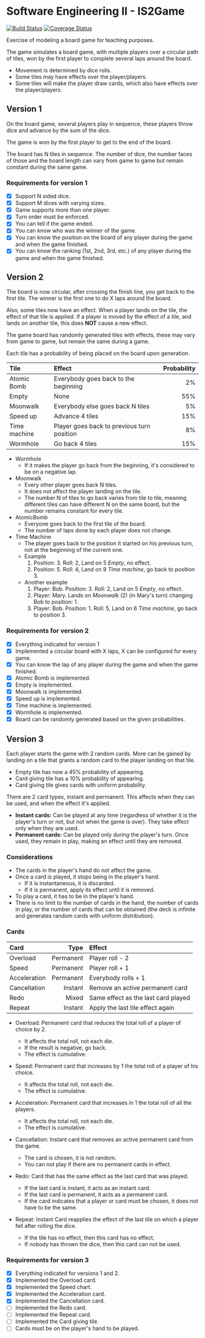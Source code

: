 # Software Engineering II - IS2Game

[![Build Status](https://travis-ci.org/uca-is2/IS2Game.svg)](https://travis-ci.org/uca-is2/IS2Game)
[![Coverage Status](https://coveralls.io/repos/github/uca-is2/IS2Game/badge.svg)](https://coveralls.io/github/uca-is2/IS2Game)

Exercise of modeling a board game for teaching purposes.

The game simulates a board game, with multiple players over a circular path of tiles, won by the first player to complete several laps around the board.

- Movement is determined by dice rolls.
- Some tiles may have effects over the player/players.
- Some tiles will make the player draw cards, which also have effects over the player/players.

## Version 1

On the board game, several players play in sequence, these players throw dice and advance by the sum of the dice.

The game is won by the first player to get to the end of the board.

The board has N tiles in sequence. The number of dice, the number faces of those and the board length can vary from game to game but remain constant during the same game.

### Requirements for version 1

- [x] Support N sided dice.
- [x] Support M dices with varying sizes.
- [x] Game supports more than one player.
- [x] Turn order must be enforced.
- [x] You can tell if the game ended.
- [x] You can know who was the winner of the game.
- [x] You can know the position on the board of any player during the game and when the game finished.
- [x] You can know the ranking (1st, 2nd, 3rd, etc.) of any player during the game and when the game finished.

## Version 2

The board is now circular, after crossing the finish line, you get back to the first tile.
The winner is the first one to do X laps around the board.

Also, some tiles now have an effect.
When a player lands on the tile, the effect of that tile is applied.
If a player is moved by the effect of a tile, and lands on another tile, this does **NOT** cause a new effect.

The game board has randomly generated tiles with effects, these may vary from game to game, but remain the same during a game.

Each tile has a probability of being placed on the board upon generation.

| Tile         | Effect                                     | Probability |
| :----------- | :----------------------------------------- | ----------: |
| Atomic Bomb  | Everybody goes back to the beginning       |          2% |
| Empty        | None                                       |         55% |
| Moonwalk     | Everybody else goes back N tiles           |          5% |
| Speed up     | Advance 4 tiles                            |         15% |
| Time machine | Player goes back to previous turn position |          8% |
| Wormhole     | Go back 4 tiles                            |         15% |

- Wormhole
  - If it makes the player go back from the beginning, it's considered to be on a negative lap.
- Moonwalk
  - Every other player goes back N tiles.
  - It does not affect the player landing on the tile.
  - The number N of tiles to go back varies from tile to tile, meaning different tiles can have different N on the same board, but the number remains constant for every tile.
- AtomicBomb
  - Everyone goes back to the first tile of the board.
  - The number of laps done by each player does not change.
- Time Machine
  - The player goes back to the position it started on his previous turn, not at the beginning of the current one.
  - Example
    1. Position: 3. Roll: 2, Land on 5 _Empty_, no effect.
    2. Position: 5. Roll: 4, Land on 9 _Time machine_, go back to position 3.
  - Another example
    1. Player: Bob. Position: 3. Roll: 2, Land on 5 _Empty_, no effect.
    2. Player: Mary. Lands on _Moonwalk (2)_ (in Mary's turn) changing Bob to position: 1.
    3. Player: Bob. Position: 1. Roll: 5, Land on 6 _Time machine_, go back to position 3.

### Requirements for version 2

- [x] Everything indicated for version 1
- [x] Implemented a circular board with X laps, X can be configured for every game.
- [x] You can know the lap of any player during the game and when the game finished.
- [x] Atomic Bomb is implemented.
- [x] Empty is implemented.
- [x] Moonwalk is implemented.
- [x] Speed up is implemented.
- [x] Time machine is implemented.
- [x] Wormhole is implemented.
- [x] Board can be randomly generated based on the given probabilities.

## Version 3

Each player starts the game with 2 random cards.
More can be gained by landing on a tile that grants a random card to the player landing on that tile.

- Empty tile has now a 45% probability of appearing.
- Card giving tile has a 10% probability of appearing.
- Card giving tile gives cards with uniform probability.

There are 2 card types, instant and permanent. This affects when they can be used, and when the effect it's applied.

- **Instant cards:** Can be played at any time (regardless of whether it is the player's turn or not, but not when the game is over). They take effect only when they are used.
- **Permanent cards:** Can be played only during the player's turn. Once used, they remain in play, making an effect until they are removed.

### Considerations

- The cards in the player's hand do not affect the game.
- Once a card is played, it stops being in the player's hand.
  - If it is instantaneous, it is discarded.
  - If it is permanent, apply its effect until it is removed.
- To play a card, it has to be in the player's hand.
- There is no limit to the number of cards in the hand, the number of cards in play, or the number of cards that can be obtained (the deck is infinite and generates random cards with uniform distribution).

### Cards

| Card         | Type        | Effect                              |
| :----------- | ----------: | :---------------------------------- |
| Overload     | Permanent   | Player roll - 2                     |
| Speed        | Permanent   | Player roll + 1                     |
| Acceleration | Permanent   | Everybody rolls + 1                 |
| Cancellation | Instant     | Remove an active permanent card     |
| Redo         | Mixed       | Same effect as the last card played |
| Repeat       | Instant     | Apply the last tile effect again    |

- Overload: Permanent card that reduces the total roll of a player of choice by 2.
  - It affects the total roll, not each die.
  - If the result is negative, go back.
  - The effect is cumulative.

- Speed: Permanent card that increases by 1 the total roll of a player of his choice.
  - It affects the total roll, not each die.
  - The effect is cumulative.

- Acceleration: Permanent card that increases in 1 the total roll of all the players.
  - It affects the total roll, not each die.
  - The effect is cumulative.

- Cancellation: Instant card that removes an active permanent card from the game.
  - The card is chosen, it is not random.
  - You can not play if there are no permanent cards in effect.

- Redo: Card that has the same effect as the last card that was played.
  - If the last card is instant, it acts as an instant card.
  - If the last card is permanent, it acts as a permanent card.
  - If the card indicates that a player or card must be chosen, it does not have to be the same.

- Repeat: Instant Card reapplies the effect of the last tile on which a player fell after rolling the dice.
  - If the tile has no effect, then this card has no effect.
  - If nobody has thrown the dice, then this card can not be used.

### Requirements for version 3

- [x] Everything indicated for versions 1 and 2.
- [x] Implemented the Overload card.
- [x] Implemented the Speed chart.
- [x] Implemented the Acceleration card.
- [x] Implemented the Cancellation card.
- [ ] Implemented the Redo card.
- [ ] Implemented the Repeat card.
- [ ] Implemented the Card giving tile.
- [ ] Cards must be on the player's hand to be played.
